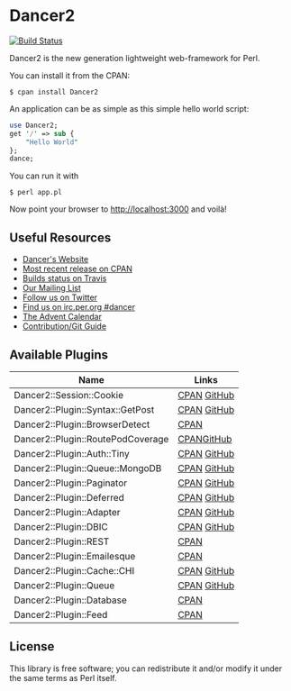 # Dancer2

[![Build Status](https://travis-ci.org/PerlDancer/Dancer2.png?branch=devel)](https://travis-ci.org/PerlDancer/Dancer2)

Dancer2 is the new generation lightweight web-framework for Perl.

You can install it from the CPAN:

    $ cpan install Dancer2

An application can be as simple as this simple hello world script:

```perl
use Dancer2;
get '/' => sub { 
    "Hello World" 
};
dance;
```

You can run it with

    $ perl app.pl

Now point your browser to [http://localhost:3000](http://localhost:3000) and voilà!

## Useful Resources

* [Dancer's Website](http://perldancer.org)
* [Most recent release on CPAN](https://metacpan.org/release/Dancer2)
* [Builds status on Travis](https://travis-ci.org/PerlDancer/Dancer2)
* [Our Mailing List](http://list.perldancer.org/cgi-bin/listinfo/dancer-users)
* [Follow us on Twitter](https://twitter.com/perldancer)
* [Find us on irc.per.org #dancer](irc://irc.perl.org/#dancer)
* [The Advent Calendar](http://advent.perldancer.org/)
* [Contribution/Git Guide](https://github.com/PerlDancer/Dancer2/blob/devel/GitGuide.md)

## Available Plugins

| Name         | Links |
|------------- |------|
| Dancer2::Session::Cookie | [CPAN](https://metacpan.org/module/Dancer2::Session::Cookie) [GitHub](https://github.com/dagolden/dancer2-session-cookie) |
| Dancer2::Plugin::Syntax::GetPost | [CPAN](https://metacpan.org/module/Dancer2::Plugin::Syntax::GetPost) [GitHub](https://github.com/dagolden/dancer2-plugin-syntax-getpost) |
| Dancer2::Plugin::BrowserDetect | [CPAN](https://metacpan.org/module/Dancer2::Plugin::BrowserDetect) |
| Dancer2::Plugin::RoutePodCoverage | [CPAN](https://metacpan.org/module/Dancer2::Plugin::RoutePodCoverage)[GitHub](https://github.com/drebolo/Dancer2-Plugin-RoutePodCoverage) |
| Dancer2::Plugin::Auth::Tiny | [CPAN](https://metacpan.org/module/Dancer2::Plugin::Auth::Tiny) [GitHub](https://metacpan.org/module/Dancer2::Plugin::Auth::Tiny) |
| Dancer2::Plugin::Queue::MongoDB | [CPAN](https://metacpan.org/module/Dancer2::Plugin::Queue::MongoDB) [GitHub](https://github.com/dagolden/dancer2-plugin-queue-mongodb) |
| Dancer2::Plugin::Paginator | [CPAN](https://metacpan.org/module/Dancer2::Plugin::Paginator) [GitHub](https://github.com/blabos/Dancer2-Plugin-Paginator) |
| Dancer2::Plugin::Deferred | [CPAN](https://metacpan.org/module/Dancer2::Plugin::Deferred) [GitHub](https://github.com/dagolden/dancer2-plugin-deferred) |
| Dancer2::Plugin::Adapter | [CPAN](https://metacpan.org/module/Dancer2::Plugin::Adapter) [GitHub](https://github.com/dagolden/dancer2-plugin-adapter) |
| Dancer2::Plugin::DBIC | [CPAN](https://metacpan.org/module/Dancer2::Plugin::DBIC) [GitHub](https://github.com/ironcamel/Dancer2-Plugin-DBIC) |
| Dancer2::Plugin::REST | [CPAN](https://metacpan.org/module/Dancer2::Plugin::REST) |
| Dancer2::Plugin::Emailesque | [CPAN](https://metacpan.org/module/Dancer2::Plugin::Emailesque) |
| Dancer2::Plugin::Cache::CHI | [CPAN](https://metacpan.org/module/Dancer2::Plugin::Cache::CHI) [GitHub](https://github.com/yanick/Dancer2-Plugin-Cache-CHI) |
| Dancer2::Plugin::Queue | [CPAN](https://metacpan.org/module/Dancer2::Plugin::Queue) [GitHub](https://github.com/dagolden/dancer2-plugin-queue) |
| Dancer2::Plugin::Database | [CPAN](https://metacpan.org/module/Dancer2::Plugin::Database) |
| Dancer2::Plugin::Feed | [CPAN](https://metacpan.org/module/Dancer2::Plugin::Feed) |



## License

This library is free software; you can redistribute it and/or modify it under
the same terms as Perl itself.
